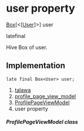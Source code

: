 
<div>

# user property

</div>


[Box](https://pub.dev/documentation/hive/2.2.3/hive/Box-class.html)[\<[[User](../../models_user_user_info/User-class.html)]\>]
user


latefinal




Hive Box of user.



## Implementation

``` language-dart
late final Box<User> user;
```







1.  [talawa](../../index.html)
2.  [profile_page_view_model](../../view_model_after_auth_view_models_profile_view_models_profile_page_view_model/)
3.  [ProfilePageViewModel](../../view_model_after_auth_view_models_profile_view_models_profile_page_view_model/ProfilePageViewModel-class.html)
4.  user property

##### ProfilePageViewModel class







